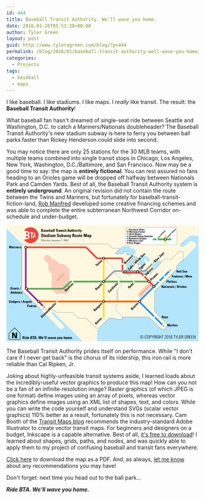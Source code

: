 ```yaml
---
id: 444
title: Baseball Transit Authority. We'll wave you home.
date: 2016-01-26T05:51:28+00:00
author: Tyler Green
layout: post
guid: http://www.tyleragreen.com/blog/?p=444
permalink: /blog/2016/01/baseball-transit-authority-well-wave-you-home/
categories:
  - Projects
tags:
  - baseball
  - maps
---
```

I like baseball. I like stadiums. I like maps. I _really_ like transit. The result: the **Baseball Transit Authority**!

What baseball fan hasn't dreamed of single-seat ride between Seattle and Washington, D.C. to catch a Mariners/Nationals doubleheader? The Baseball Transit Authority's new stadium subway is here to ferry you between ball parks faster than Rickey Henderson could slide into second.

You may notice there are only 25 stations for the 30 MLB teams, with multiple teams combined into single transit stops in Chicago, Los Angeles, New York, Washington, D.C./Baltimore, and San Francisco. Now may be a good time to say: the map is **entirely fictional**. You can rest assured no fans heading to an Orioles game will be dropped off halfway between Nationals Park and Camden Yards. Best of all, the Baseball Transit Authority system is **entirely underground**. An original revision did not contain the route between the Twins and Mariners, but fortunately for baseball-transit-fiction-land, <a href="http://mlb.mlb.com/mlb/history/mlb_history_people.jsp?story=com_bio_10" target="_blank">Rob Manfred</a> developed some creative financing schemes and was able to complete the entire subterranean Northwest Corridor on-schedule and under-budget.

<div style="text-align:center"><img src="/assets/img/2016-01-26/bta_map.png" alt="Baseball Transit Authority Subway Map"></div>

The Baseball Transit Authority prides itself on performance. While "I don't care if I never get back" is the chorus of its ridership, this iron rail is more reliable than Cal Ripken, Jr.

Joking about highly-unfeasible transit systems aside, I learned loads about the incredibly-useful vector graphics to produce this map! How can you not be a fan of an infinite-resolution image? Raster graphics (of which JPEG is one format) define images using an array of pixels, whereas vector graphics define images using an XML list of shapes, text, and colors. While you can write the code yourself and understand SVGs (scalar vector graphics) 110% better as a result, fortunately this is not necessary. Cam Booth of the <a href="http://transitmaps.tumblr.com/" target="_blank">Transit Maps blog</a> recommends the industry-standard Adobe Illustrator to create vector transit maps. For beginners and designers on a budget, Inkscape is a capable alternative. Best of all, <a href="https://inkscape.org/en/download/" target="_blank">it's free to download</a>! I learned about shapes, grids, paths, and nodes, and was quickly able to apply them to my project of confusing baseball and transit fans everywhere.

[Click here](/assets/img/2016-01-26/bta_map.pdf) to download the map as a PDF. And, as always, [let me know](/#connect) about any recommendations you may have!

Don't forget: next time you head out to the ball park&#8230;

**_Ride BTA. We'll wave you home._**
